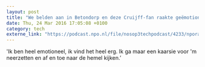 ```yaml
---
layout: post
title: "We belden aan in Betondorp en deze Cruijff-fan raakte geëmotioneerd"
date: Thu, 24 Mar 2016 17:05:08 +0100
category: tech
externe_link: "https://podcast.npo.nl/file/nosop3techpodcast/4233/nporadio1_nosop3techpodcast_20160324_we-belden-aan-in-betondorp-en-deze-cruijff-fan-raakte-geemotioneerd.mp3"
---
```


'Ik ben heel emotioneel, ik vind het heel erg. Ik ga maar een kaarsie voor 'm neerzetten en af en toe naar de hemel kijken.’<img src="http://feeds.feedburner.com/~r/nosop3-tech-podcast/~4/SOKkYcay_VM" height="1" width="1" alt=""/>

